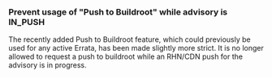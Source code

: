 ### Prevent usage of "Push to Buildroot" while advisory is IN_PUSH

The recently added Push to Buildroot feature, which could previously
be used for any active Errata, has been made slightly more strict.  It
is no longer allowed to request a push to buildroot while an RHN/CDN
push for the advisory is in progress.

